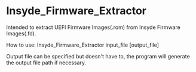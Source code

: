 # Insyde_Firmware_Extractor
Intended to extract UEFI Firmware Images(.rom) from Insyde Firmware Images(.fd).

How to use: 
Insyde_Firmware_Extractor input_file [output_file]

Output file can be specified but doesn't have to, the program will generate the output file path if necessary.
